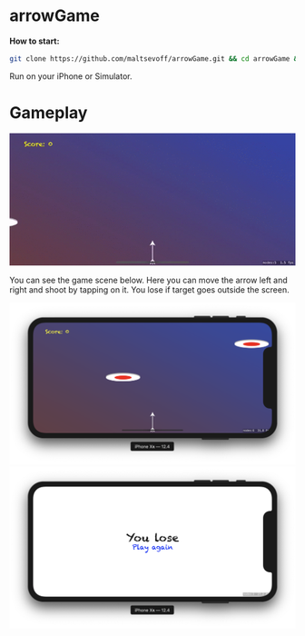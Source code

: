 # arrowGame

<b> How to start: </b>
```bash
git clone https://github.com/maltsevoff/arrowGame.git && cd arrowGame && open test.xcodeproj
```
Run on your iPhone or Simulator.

# Gameplay
<div align="center">
  <img src="https://github.com/maltsevoff/arrowGame/blob/master/additional_media/game_process.gif" />
</div>

You can see the game scene below. Here you can move the arrow left and right and shoot by tapping on it. You lose if target goes outside the screen.
<div align="center">
  <img src="https://github.com/maltsevoff/arrowGame/blob/master/additional_media/game_running.png"/>
  <img src="https://github.com/maltsevoff/arrowGame/blob/master/additional_media/game_over_screen.png"/>
</div>
